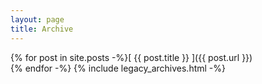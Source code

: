 ```yaml
---
layout: page
title: Archive
---
```


{% for post in site.posts -%}[ {{ post.title }} ]({{ post.url }})  
{% endfor -%}
{% include legacy_archives.html -%}